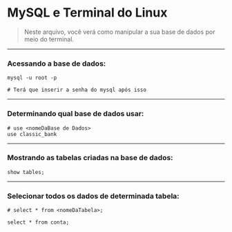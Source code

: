 # MySQL e Terminal do Linux

> Neste arquivo, você verá como manipular a sua base de dados por meio do terminal.


---
### Acessando a base de dados:

```shell
mysql -u root -p

# Terá que inserir a senha do mysql após isso
```


---
### Determinando qual base de dados usar:

```shell
# use <nomeDaBase de Dados>
use classic_bank
```


---
### Mostrando as tabelas criadas na base de dados:

```shell
show tables;
```


---
### Selecionar todos os dados de determinada tabela:

```shell
# select * from <nomeDaTabela>;

select * from conta;
```

